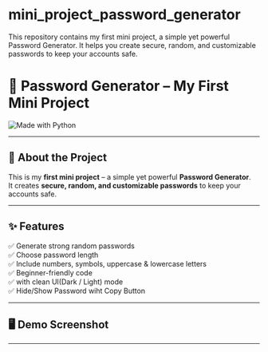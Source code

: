 # mini_project_password_generator
This repository contains my first mini project, a simple yet powerful Password Generator. It helps you create secure, random, and customizable passwords to keep your accounts safe.

# 🔐 Password Generator – My First Mini Project  

![Made with Python](https://img.shields.io/badge/Made%20with-Python-blue?logo=python)  

---

## 📌 About the Project  
This is my **first mini project** – a simple yet powerful **Password Generator**.  
It creates **secure, random, and customizable passwords** to keep your accounts safe.  

---

## ✨ Features  
✅ Generate strong random passwords  
✅ Choose password length  
✅ Include numbers, symbols, uppercase & lowercase letters  
✅ Beginner-friendly code    
✅ with clean UI(Dark / Light) mode    
✅ Hide/Show Password wiht Copy Button

---

## 🖥️ Demo Screenshot  


---
